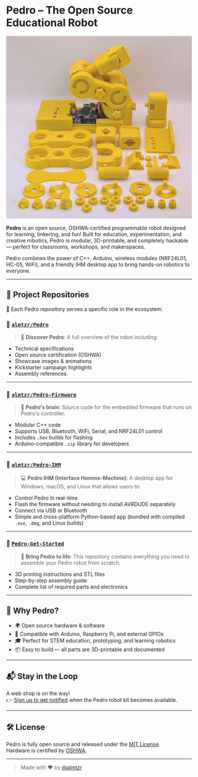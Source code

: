 # Pedro – The Open Source Educational Robot

![Pedro Robot Cover](https://github.com/almtzr/Pedro/blob/main/img/Pedro_Cover2.png)

**Pedro** is an open source, OSHWA-certified programmable robot designed for learning, tinkering, and fun! Built for education, experimentation, and creative robotics, Pedro is modular, 3D-printable, and completely hackable — perfect for classrooms, workshops, and makerspaces.

Pedro combines the power of C++, Arduino, wireless modules (NRF24L01, HC-05, WiFi), and a friendly IHM desktop app to bring hands-on robotics to everyone.

---

## 🚀 Project Repositories

🔧 Each Pedro repository serves a specific role in the ecosystem:

### 📘 [`almtzr/Pedro`](https://github.com/almtzr/Pedro)
> 🔎 **Discover Pedro**: A full overview of the robot including:
- Technical specifications  
- Open source certification (OSHWA)  
- Showcase images & animations  
- Kickstarter campaign highlights  
- Assembly references  

---

### 📂 [`almtzr/Pedro-Firmware`](https://github.com/almtzr/Pedro-Firmware)
> 🧠 **Pedro's brain**: Source code for the embedded firmware that runs on Pedro's controller.  
- Modular C++ code  
- Supports USB, Bluetooth, WiFi, Serial, and NRF24L01 control  
- Includes `.hex` builds for flashing  
- Arduino-compatible `.zip` library for developers  

---

### 📂 [`almtzr/Pedro-IHM`](https://github.com/almtzr/Pedro-IHM)
> 💻 **Pedro IHM (Interface Homme-Machine)**: A desktop app for Windows, macOS, and Linux that allows users to:
- Control Pedro in real-time  
- Flash the firmware without needing to install AVRDUDE separately  
- Connect via USB or Bluetooth  
- Simple and cross-platform Python-based app (bundled with compiled `.exe`, `.dmg`, and Linux builds)

---

### 📂 [`Pedro-Get-Started`](https://github.com/almtzr/Pedro-Get-Started)
> 🤖 **Bring Pedro to life**: This repository contains everything you need to assemble your Pedro robot from scratch.
- 3D printing instructions and STL files
- Step-by-step assembly guide
- Complete list of required parts and electronics

---

## 🧩 Why Pedro?

- 🌍 Open source hardware & software  
- 🔌 Compatible with Arduino, Raspberry Pi, and external GPIOs  
- 🎓 Perfect for STEM education, prototyping, and learning robotics  
- 📦 Easy to build — all parts are 3D-printable and documented  

---

## 📬 Stay in the Loop

A web shop is on the way!  
👉 [Sign up to get notified](https://pedrobot.com) when the Pedro robot kit becomes available.

---

## 🛠️ License

Pedro is fully open source and released under the [MIT License](LICENSE).  
Hardware is certified by [OSHWA](https://certification.oshwa.org/fr000025.html).

---

> Made with ❤️ by [@almtzr](https://github.com/almtzr)
